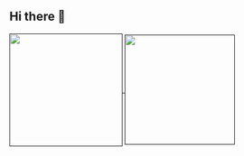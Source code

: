 ## Hi there 👋

<!--
**aaron-ang/aaron-ang** is a ✨ _special_ ✨ repository because its `README.md` (this file) appears on your GitHub profile.

Here are some ideas to get you started:

- 🔭 I’m currently working on ...
- 🌱 I’m currently learning ...
- 👯 I’m looking to collaborate on ...
- 🤔 I’m looking for help with ...
- 💬 Ask me about ...
- 📫 How to reach me: ...
- 😄 Pronouns: ...
- ⚡ Fun fact: ...
-->

<a href="" >
  <img height=200 align="center" src="https://github-readme-stats.vercel.app/api?username=aaron-ang&show_icons=true&theme=transparent&hide_rank=true" />
</a>

<a href="" >
  <img height=195 align="center" src="https://github-readme-stats.vercel.app/api/top-langs/?username=aaron-ang&size_weight=0.5&count_weight=0.5&theme=transparent&layout=donut&exclude_repo=kvm&hide=jupyter%20notebook" />
</a>
